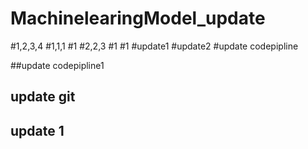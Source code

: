 # MachinelearingModel_update
#1,2,3,4
#1,1,1
#1
#2,2,3
#1
#1
#update1
#update2
#update codepipline

##update codepipline1
## update git
## update 1
